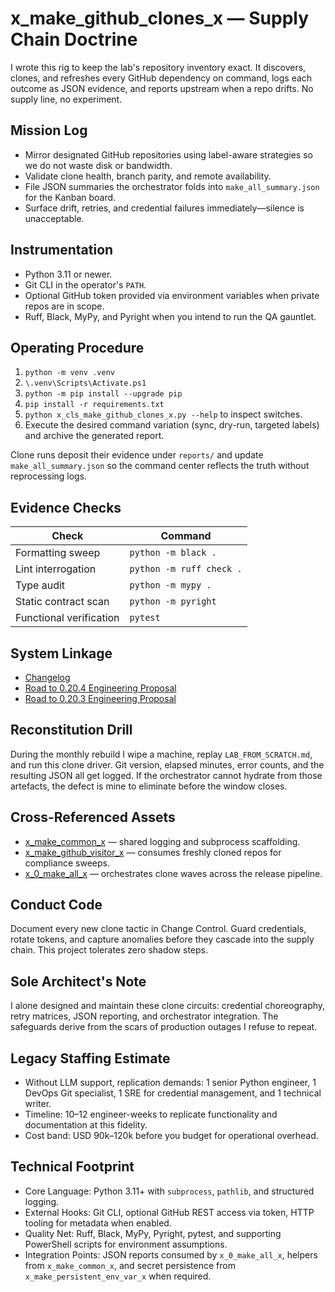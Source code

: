 # x_make_github_clones_x — Supply Chain Doctrine

I wrote this rig to keep the lab's repository inventory exact. It discovers, clones, and refreshes every GitHub dependency on command, logs each outcome as JSON evidence, and reports upstream when a repo drifts. No supply line, no experiment.

## Mission Log
- Mirror designated GitHub repositories using label-aware strategies so we do not waste disk or bandwidth.
- Validate clone health, branch parity, and remote availability.
- File JSON summaries the orchestrator folds into `make_all_summary.json` for the Kanban board.
- Surface drift, retries, and credential failures immediately—silence is unacceptable.

## Instrumentation
- Python 3.11 or newer.
- Git CLI in the operator's `PATH`.
- Optional GitHub token provided via environment variables when private repos are in scope.
- Ruff, Black, MyPy, and Pyright when you intend to run the QA gauntlet.

## Operating Procedure
1. `python -m venv .venv`
2. `\.venv\Scripts\Activate.ps1`
3. `python -m pip install --upgrade pip`
4. `pip install -r requirements.txt`
5. `python x_cls_make_github_clones_x.py --help` to inspect switches.
6. Execute the desired command variation (sync, dry-run, targeted labels) and archive the generated report.

Clone runs deposit their evidence under `reports/` and update `make_all_summary.json` so the command center reflects the truth without reprocessing logs.

## Evidence Checks
| Check | Command |
| --- | --- |
| Formatting sweep | `python -m black .` |
| Lint interrogation | `python -m ruff check .` |
| Type audit | `python -m mypy .` |
| Static contract scan | `python -m pyright` |
| Functional verification | `pytest` |

## System Linkage
- [Changelog](./CHANGELOG.md)
- [Road to 0.20.4 Engineering Proposal](../x_0_make_all_x/Change%20Control/0.20.4/Road%20to%200.20.4%20Engineering%20Proposal.md)
- [Road to 0.20.3 Engineering Proposal](../x_0_make_all_x/Change%20Control/0.20.3/Road%20to%200.20.3%20Engineering%20Proposal.md)

## Reconstitution Drill
During the monthly rebuild I wipe a machine, replay `LAB_FROM_SCRATCH.md`, and run this clone driver. Git version, elapsed minutes, error counts, and the resulting JSON all get logged. If the orchestrator cannot hydrate from those artefacts, the defect is mine to eliminate before the window closes.

## Cross-Referenced Assets
- [x_make_common_x](../x_make_common_x/README.md) — shared logging and subprocess scaffolding.
- [x_make_github_visitor_x](../x_make_github_visitor_x/README.md) — consumes freshly cloned repos for compliance sweeps.
- [x_0_make_all_x](../x_0_make_all_x/README.md) — orchestrates clone waves across the release pipeline.

## Conduct Code
Document every new clone tactic in Change Control. Guard credentials, rotate tokens, and capture anomalies before they cascade into the supply chain. This project tolerates zero shadow steps.

## Sole Architect's Note
I alone designed and maintain these clone circuits: credential choreography, retry matrices, JSON reporting, and orchestrator integration. The safeguards derive from the scars of production outages I refuse to repeat.

## Legacy Staffing Estimate
- Without LLM support, replication demands: 1 senior Python engineer, 1 DevOps Git specialist, 1 SRE for credential management, and 1 technical writer.
- Timeline: 10–12 engineer-weeks to replicate functionality and documentation at this fidelity.
- Cost band: USD 90k–120k before you budget for operational overhead.

## Technical Footprint
- Core Language: Python 3.11+ with `subprocess`, `pathlib`, and structured logging.
- External Hooks: Git CLI, optional GitHub REST access via token, HTTP tooling for metadata when enabled.
- Quality Net: Ruff, Black, MyPy, Pyright, pytest, and supporting PowerShell scripts for environment assumptions.
- Integration Points: JSON reports consumed by `x_0_make_all_x`, helpers from `x_make_common_x`, and secret persistence from `x_make_persistent_env_var_x` when required.
